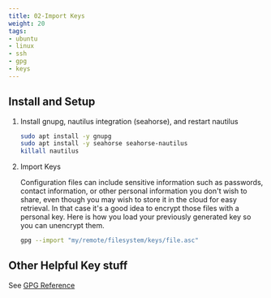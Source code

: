 ```yaml
---
title: 02-Import Keys
weight: 20
tags:
- ubuntu
- linux
- ssh
- gpg
- keys
---
```


## Install and Setup

1. Install gnupg, nautilus integration (seahorse), and restart nautilus

    ```bash
    sudo apt install -y gnupg
    sudo apt install -y seahorse seahorse-nautilus
    killall nautilus
    ```

1. Import Keys

    Configuration files can include sensitive information such as passwords, contact information, or other personal information you don't wish to share, even though you may wish to store it in the cloud for easy retrieval.  In that case it's a good idea to encrypt those files with a personal key.  Here is how you load your previously generated key so you can unencrypt them.

    ```bash
    gpg --import "my/remote/filesystem/keys/file.asc"
    ```

## Other Helpful Key stuff

See [GPG Reference](/notebook/gpg-reference)